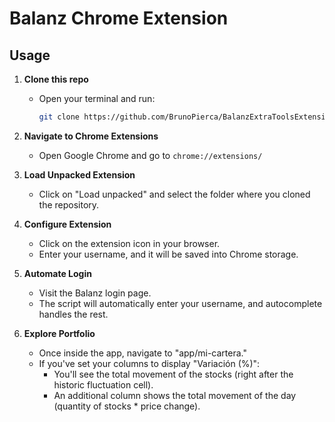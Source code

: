 # Balanz Chrome Extension

## Usage

1. **Clone this repo**
   - Open your terminal and run:
     ```bash
     git clone https://github.com/BrunoPierca/BalanzExtraToolsExtension.git
     ```

2. **Navigate to Chrome Extensions**
   - Open Google Chrome and go to `chrome://extensions/`

3. **Load Unpacked Extension**
   - Click on "Load unpacked" and select the folder where you cloned the repository.

4. **Configure Extension**
   - Click on the extension icon in your browser.
   - Enter your username, and it will be saved into Chrome storage.

5. **Automate Login**
   - Visit the Balanz login page.
   - The script will automatically enter your username, and autocomplete handles the rest.

6. **Explore Portfolio**
   - Once inside the app, navigate to "app/mi-cartera."
   - If you've set your columns to display "Variación (%)":
     - You'll see the total movement of the stocks (right after the historic fluctuation cell).
     - An additional column shows the total movement of the day (quantity of stocks * price change).
